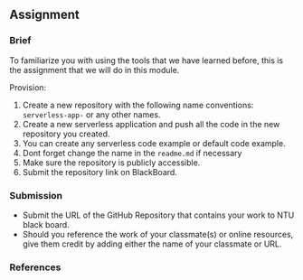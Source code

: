 ## Assignment

### Brief

To familiarize you with using the tools that we have learned before, this is the assignment that we will do in this module.

Provision:

1. Create a new repository with the following name conventions:
`serverless-app-` or any other names.
2. Create a new serverless application and push all the code in the new repository you created.
3. You can create any serverless code example or default code example.
4. Dont forget change the name in the `readme.md` if necessary
5. Make sure the repository is publicly accessible.
6. Submit the repository link on BlackBoard.

### Submission 

- Submit the URL of the GitHub Repository that contains your work to NTU black board.
- Should you reference the work of your classmate(s) or online resources, give them credit by adding either the name of your classmate or URL. 

### References


